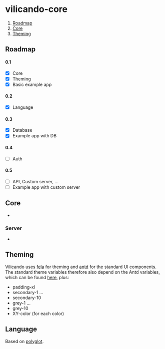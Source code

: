 # vilicando-core

1. [Roadmap](#roadmap)
2. [Core](#core)
3. [Theming](#theming)

## Roadmap

#### 0.1

- [x] Core
- [x] Theming
- [x] Basic example app

#### 0.2

- [x] Language

#### 0.3

- [x] Database
- [x] Example app with DB

#### 0.4

- [ ] Auth

#### 0.5

- [ ] API, Custom server, ...
- [ ] Example app with custom server

## Core

-

### Server

-

## Theming

Vilicando uses [fela](http://fela.js.org) for theming and [antd](https://ant.design/) for the standard UI components. The standard theme variables therefore also depend on the Antd variables, which can be found [here](https://github.com/ant-design/ant-design/blob/master/components/style/themes/default.less), plus:

- padding-xl
- secondary-1
  ...
- secondary-10
- grey-1
  ...
- grey-10
- XY-color (for each color)

## Language

Based on [polyglot](https://github.com/airbnb/polyglot.js#options-overview).
